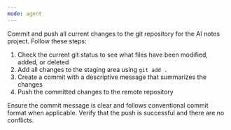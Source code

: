 ```yaml
---
mode: agent
---
```

Commit and push all current changes to the git repository for the AI notes project. Follow these steps:

1. Check the current git status to see what files have been modified, added, or deleted
2. Add all changes to the staging area using `git add .`
3. Create a commit with a descriptive message that summarizes the changes
4. Push the committed changes to the remote repository

Ensure the commit message is clear and follows conventional commit format when applicable. Verify that the push is successful and there are no conflicts.